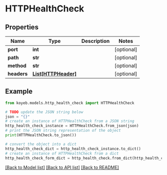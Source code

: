 # HTTPHealthCheck


## Properties

Name | Type | Description | Notes
------------ | ------------- | ------------- | -------------
**port** | **int** |  | [optional] 
**path** | **str** |  | [optional] 
**method** | **str** |  | [optional] 
**headers** | [**List[HTTPHeader]**](HTTPHeader.md) |  | [optional] 

## Example

```python
from koyeb.models.http_health_check import HTTPHealthCheck

# TODO update the JSON string below
json = "{}"
# create an instance of HTTPHealthCheck from a JSON string
http_health_check_instance = HTTPHealthCheck.from_json(json)
# print the JSON string representation of the object
print(HTTPHealthCheck.to_json())

# convert the object into a dict
http_health_check_dict = http_health_check_instance.to_dict()
# create an instance of HTTPHealthCheck from a dict
http_health_check_form_dict = http_health_check.from_dict(http_health_check_dict)
```
[[Back to Model list]](../README.md#documentation-for-models) [[Back to API list]](../README.md#documentation-for-api-endpoints) [[Back to README]](../README.md)



